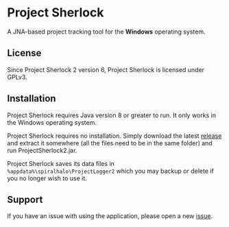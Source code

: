 # Project Sherlock
A JNA-based project tracking tool for the **Windows** operating system.

## License
Since Project Sherlock 2 version 6, Project Sherlock is licensed under GPLv3.

## Installation
Project Sherlock requires Java version 8 or greater to run. It only works in the Windows operating system.

Project Sherlock requires no installation. Simply download the latest [release](https://github.com/spiralhalo/ProjectSherlock/releases) and extract it somewhere (all the files need to be in the same folder) and run ProjectSherlock2.jar.

Project Sherlock saves its data files in `%appdata%\spiralhalo\ProjectLogger2` which you may backup or delete if you no longer wish to use it.

## Support
If you have an issue with using the application, please open a new [issue](https://github.com/spiralhalo/ProjectSherlock/issues).
